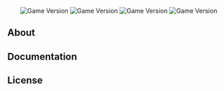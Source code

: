 
<p align="center">
   <img src="https://img.shields.io/pypi/pyversions/jupyter" alt="Game Version">
   <img src="https://img.shields.io/badge/Jupyter%20Notebook-%23FAF0E6" alt="Game Version">
   <img src="https://img.shields.io/badge/SQL%20-19ba20" alt="Game Version">
   <img src="https://img.shields.io/badge/Tableau-%2320B2AA" alt="Game Version">
</p>

## About



## Documentation



## License
